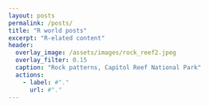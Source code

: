 ```yaml
---
layout: posts
permalink: /posts/
title: "R world posts"
excerpt: "R-elated content"
header:
  overlay_image: /assets/images/rock_reef2.jpeg
  overlay_filter: 0.15
  caption: "Rock patterns, Capitol Reef National Park"
  actions:
    - label: #"."
      url: #"."
---
```


